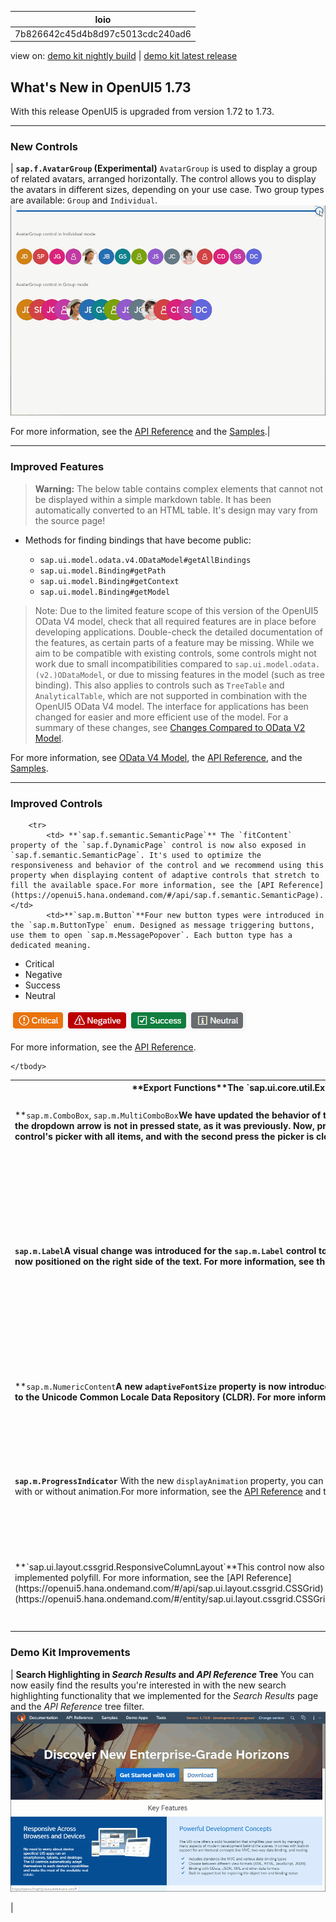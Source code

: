 <!-- loio7b826642c45d4b8d97c5013cdc240ad6 -->

| loio |
| -----|
| 7b826642c45d4b8d97c5013cdc240ad6 |

<div id="loio">

view on: [demo kit nightly build](https://openui5nightly.hana.ondemand.com/#/topic/7b826642c45d4b8d97c5013cdc240ad6) | [demo kit latest release](https://openui5.hana.ondemand.com/#/topic/7b826642c45d4b8d97c5013cdc240ad6)</div>

## What's New in OpenUI5 1.73

With this release OpenUI5 is upgraded from version 1.72 to 1.73.

***

<a name="loio7b826642c45d4b8d97c5013cdc240ad6__section_bkm_s15_zcb"/>

### New Controls

| **`sap.f.AvatarGroup` \(Experimental\)** `AvatarGroup` is used to display a group of related avatars, arranged horizontally. The control allows you to display the avatars in different sizes, depending on your use case. Two group types are available: `Group` and `Individual`.  ![](loiod2ac28d2859f484fb9228049eefe0372_HiRes.gif) 

 For more information, see the [API Reference](https://openui5.hana.ondemand.com/#/api/sap.f.AvatarGroup) and the [Samples](https://openui5.hana.ondemand.com/#/entity/sap.f.AvatarGroup).|

***

<a name="loio7b826642c45d4b8d97c5013cdc240ad6__section_qwl_pb5_zcb"/>

### Improved Features

 > **Warning:** The below table contains complex elements that cannot not be displayed within a simple markdown table. It has been automatically converted to an HTML table. It's design may vary from the source page!

<table>
	<thead>
		<tr>
			<th>**Export Functions**The `sap.ui.core.util.Export` class has been deprecated.</th>

 -   Methods for finding bindings that have become public:

     -   `sap.ui.model.odata.v4.ODataModel#getAllBindings`
     -   `sap.ui.model.Binding#getPath` 
     -   `sap.ui.model.Binding#getContext`
     -   `sap.ui.model.Binding#getModel`

 > Note:
 > Due to the limited feature scope of this version of the OpenUI5 OData V4 model, check that all required features are in place before developing applications. Double-check the detailed documentation of the features, as certain parts of a feature may be missing. While we aim to be compatible with existing controls, some controls might not work due to small incompatibilities compared to `sap.ui.model.odata.(v2.)ODataModel`, or due to missing features in the model \(such as tree binding\). This also applies to controls such as `TreeTable` and `AnalyticalTable`, which are not supported in combination with the OpenUI5 OData V4 model. The interface for applications has been changed for easier and more efficient use of the model. For a summary of these changes, see [Changes Compared to OData V2 Model](Changes_Compared_to_OData_V2_Model_abd4d7c.md).

 For more information, see [OData V4 Model](OData_V4_Model_5de13cf.md), the [API Reference](https://openui5.hana.ondemand.com/#/api/sap.ui.model.odata.v4), and the [Samples](https://openui5.hana.ondemand.com/#/entity/sap.ui.model.odata.v4.ODataModel).</td>
		</tr>

***

<a name="loio7b826642c45d4b8d97c5013cdc240ad6__section_rqn_wd5_zcb"/>

### Improved Controls

		<tr>
			<td> **`sap.f.semantic.SemanticPage`** The `fitContent` property of the `sap.f.DynamicPage` control is now also exposed in `sap.f.semantic.SemanticPage`. It's used to optimize the responsiveness and behavior of the control and we recommend using this property when displaying content of adaptive controls that stretch to fill the available space.For more information, see the [API Reference](https://openui5.hana.ondemand.com/#/api/sap.f.semantic.SemanticPage). </td>
			<td>**`sap.m.Button`**Four new button types were introduced in the `sap.m.ButtonType` enum. Designed as message triggering buttons, use them to open `sap.m.MessagePopover`. Each button type has a dedicated meaning.
 -   Critical
 -   Negative
 -   Success
 -   Neutral

 ![](loiodbf0df86dd374616b631e278ab40f5de_LowRes.png) 

For more information, see the [API Reference](https://openui5.hana.ondemand.com/#/api/sap.m.ButtonType).</td>
		</tr>
		<tr>
			<td>**`sap.m.ComboBox`, `sap.m.MultiComboBox`**We have updated the behavior of the `showItems` method. When the control's picker is opened, the dropdown arrow is not in pressed state, as it was previously. Now, pressing the dropdown arrow for the first time opens the control's picker with all items, and with the second press the picker is closed. For more information, see the [API Reference](https://openui5.hana.ondemand.com/#/api/sap.m.ComboBoxBase).</td>
			<td>**`sap.m.Dialog`**We have enabled responsive padding support. Application developers can now configure `sap.m.Dialog` and enable its responsive padding in the SAP Fiori 3 themes. For more information, see [Enabling Responsive Paddings](Enabling_Responsive_Paddings_3b718b5.md).</td>
			<td>**`sap.m.Input`**A `change` event is now fired when the browser autofill fills an input.
 > Note:
 > If `showValueHelp` or `showSuggestion` are set to `true`, the native browser autofill will not fire a `change` event.

 For more information, see the [API Reference](https://openui5.hana.ondemand.com/#/api/sap.m.Input).
			</td>
		</tr>
		<tr>
			<td>**`sap.m.Label`**A visual change was introduced for the `sap.m.Label` control to align it with SAP Fiori Design Guidelines. The asterisk is now positioned on the right side of the text. For more information, see the [API Reference](https://openui5.hana.ondemand.com/#/api/sap.m.Label) and the [Sample](https://openui5.hana.ondemand.com/#/entity/sap.m.Label/sample/sap.m.sample.Label).</td>
			<td> **`sap.m.list`**, **`sap.m.StandardListItem`** The usability of the additional information text and its combination with title and description has been improved for these controls. The information text is no longer truncated if it is shorter than or equal to the character limit predefined by the control. For more information, see the [Card Explorer](https://openui5.hana.ondemand.com/test-resources/sap/ui/integration/demokit/cardExplorer/webapp/index.html#/explore/list/numeric). </td>
			<td>**`sap.m.MessagePopover`**We have exposed the `groupItems` property and `navigateBack` function as APIs in the control. Using the `navigateBack` function you can navigate back to the list page, and with the `groupItems` property you can configure whether or not items should be grouped. For more information, see the [API Reference](https://openui5.hana.ondemand.com/#/api/sap.m.MessagePopover). </td>
			<td>**`sap.m.NotificationListItem`**, **`sap.m.NotificationListGroup`**We have redesigned the notifications, and now they are lighter, easy to use, and aligned with the SAP Fiori 3 user experience. The changes include:
 -   The priority of the notifications is now visualized with a status icon.
 -   Action buttons in the `sap.m.OverflowToolbar` could now be hidden.
 -   Collapse/expand functionality of the `sap.m.NotificationListGroup` is implemented with an arrow button instead of text.
 -   For the `sap.m.NotificationListGroup`, we have enabled an item counter, which represents the count of currently loaded items inside this group. It can be visible or hidden using the new `showItemsCounter` property.
 -   The new `authorInitials` property is now introduced for `sap.m.NotificationListItem`. It is visualized as an avatar, and used as a fallback when the `authorPicture` is not provided. The background color of the avatar is chosen randomly.

For more information, see the [API Reference](https://openui5.hana.ondemand.com/#/api/sap.m.NotificationListGroup) and the [Samples](https://openui5.hana.ondemand.com/#/entity/sap.m.NotificationListGroup).
			</td>
		</tr>
		<tr>
			<td>**`sap.m.NumericContent`**A new `adaptiveFontSize` property is now introduced to meet different country/locale requirements according to the Unicode Common Locale Data Repository \(CLDR\). For more information, see the [API Reference](https://openui5.hana.ondemand.com/#/api/sap.m.NumericContent) and [CLDR](http://cldr.unicode.org/).</td>
			<td>**`sap.m.PlanningCalendar`**We have added a new `headerId` parameter to the `rowHeaderClick` event, which enables developers to directly access row header by ID.
 > Note:
 > Do not use this feature for `PlanningCalendar`’s `rowHeader` modification.

For more information, see the [API Reference](https://openui5.hana.ondemand.com/#/api/sap.m.PlanningCalendar).</td>
		</tr>
		<tr>
			<td> **`sap.m.ProgressIndicator`** With the new `displayAnimation` property, you can now determine whether a percentage change is displayed with or without animation.For more information, see the [API Reference](https://openui5.hana.ondemand.com/#/api/sap.m.ProgressIndicator) and the [Sample](https://openui5.hana.ondemand.com/#/entity/sap.m.ProgressIndicator/sample/sap.m.sample.ProgressIndicator). </td>
			<td>**`sap.ui.integration.widgets.Card`**-   We have improved the support for the relative date ranges. This allows the card developers to use date ranges, such as `lastYear` or `nextQuarter` inside the card's manifest. Such automatically calculated date ranges can be used in data requests or other card attributes. For more information, see [Integration Card Date Range Handling](https://openui5.hana.ondemand.com/test-resources/sap/ui/integration/demokit/cardExplorer/webapp/index.html#/learn/featureDateRangeHandling) in the Card Explorer. -   We have added a new `format` namespace to hold formatters used in expression bindings, and added a predefined `date` formatter method to it. For more information, see the [Sample](https://openui5.hana.ondemand.com/test-resources/sap/ui/integration/demokit/cardExplorer/webapp/index.html#/explore/dateAndTime) in the Card Explorer.
 -   The custom HTML element to consume cards on any web page is refactored. Now, height and width are specified in the standard CSS syntax and no longer as separate tag attributes. For more information, see the [Sample](https://openui5.hana.ondemand.com/test-resources/sap/ui/integration/demokit/cardExplorer/webapp/index.html#/explore/htmlConsumption) in the Card Explorer.
			</td>
		</tr>
		<tr>
			<td>**`sap.ui.layout.cssgrid.ResponsiveColumnLayout`**This control now also supports Microsoft Internet Explorer 11, due to the implemented polyfill. For more information, see the [API Reference](https://openui5.hana.ondemand.com/#/api/sap.ui.layout.cssgrid.CSSGrid) and the [Sample](https://openui5.hana.ondemand.com/#/entity/sap.ui.layout.cssgrid.CSSGrid/sample/sap.ui.layout.sample.GridResponsiveColumnLayout).</td>
			<td> **`sap.ui.table.AnalyticalTable, sap.ui.table.Table, sap.ui.table.TreeTable`** The `navigated` property that was introduced in version 1.72 is now also available for these controls \(if no row actions are available\). The property shows a navigation indicator at the end of a row to indicate that the user has either already navigated to further details or can navigate to further details from the item, depending on the application use case. For more information, see the [API Reference](https://openui5.hana.ondemand.com/#/api/sap.ui.table.RowSettings) and the [Sample](https://openui5.hana.ondemand.com/#/entity/sap.ui.table.Table/sample/sap.ui.table.sample.RowAction). </td>
			<td> **`sap.uxap.ObjectPageHeader`** With the new `objectImageBackgroundColor` property, you can now determine the background color of the icon or the image placeholder used in the `sap.uxap.ObjectPageHeader`.For more information, see the [API Reference](https://openui5.hana.ondemand.com/#/api/sap.uxap.ObjectPageHeader) and the [Sample](https://openui5.hana.ondemand.com/#/entity/sap.uxap.ObjectPageLayout/sample/sap.uxap.sample.ObjectPageHeaderContentPriorities). </td>
			<td> **`sap.uxap.ObjectPageLayout`** With the new `sectionChange` event, you can identify when the page is scrolled to a specific section. The `section` and `subSection` event parameters are provided when the event is fired.For more information, see the [API Reference](https://openui5.hana.ondemand.com/#/api/sap.uxap.ObjectPageLayout). </td>
	</tbody>
</table>

***

<a name="loio7b826642c45d4b8d97c5013cdc240ad6__section_r5v_3h5_zcb"/>

### Demo Kit Improvements

| **Search Highlighting in *Search Results* and *API Reference* Tree** You can now easily find the results you're interested in with the new search highlighting functionality that we implemented for the *Search Results* page and the *API Reference* tree filter.  ![](loio040558940043445a9299e24b37aef5c5_HiRes.gif) 

 |

